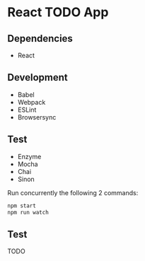 # React TODO App

## Dependencies

- React

## Development

- Babel
- Webpack
- ESLint
- Browsersync

## Test

- Enzyme
- Mocha
- Chai
- Sinon

Run concurrently the following 2 commands:

```sh
npm start
npm run watch
```

## Test

TODO
